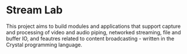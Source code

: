 # Stream Lab

This project aims to build modules and applications
that support capture and processing of video and audio
piping, networked streaming, file and buffer IO, and feautres
related to content broadcasting - written in the Crystal programming language.

